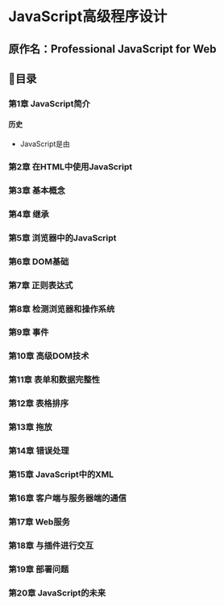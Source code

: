 # JavaScript高级程序设计

## 原作名：Professional JavaScript for Web

## 目录

### 第1章 JavaScript简介

#### 历史

-  JavaScript是由

### 第2章 在HTML中使用JavaScript

### 第3章 基本概念

### 第4章 继承

### 第5章 浏览器中的JavaScript

### 第6章 DOM基础

### 第7章 正则表达式

### 第8章 检测浏览器和操作系统

### 第9章 事件

### 第10章 高级DOM技术

### 第11章 表单和数据完整性

### 第12章 表格排序

### 第13章 拖放

### 第14章 错误处理

### 第15章 JavaScript中的XML

### 第16章 客户端与服务器端的通信

### 第17章 Web服务

### 第18章 与插件进行交互

### 第19章 部署问题

### 第20章 JavaScript的未来

<!-- 
- 出版社：电子工业出版社
- 作者：李笑来
- 版次：2013年10月第3版
- 阅读于：2020年02月05日-2020年02月08日
- 阅读来源：kindle
- 推荐阅读：✨✨✨
- 之所以给3星，是因为书后面几章节说的道理太多，不能否认这些道理可能很有用，但没有经历过一些事无法像作者理解的那般通透。读此书带来的收益是更加了解自己，自己简直就是书中很多反面例子的代表人物，之前却一直不自知，身上的毛病得先认识到，才能谈矫正，这一点颇有收获。 -->